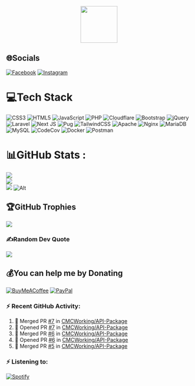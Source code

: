 <div id="header" align="center">
  <img src="https://media.giphy.com/media/M9gbBd9nbDrOTu1Mqx/giphy.gif" width="100"/>
</div>

## 🌐Socials
[![Facebook](https://img.shields.io/badge/Facebook-%231877F2.svg?logo=Facebook&logoColor=white)](https://facebook.com/bonjourimcam) [![Instagram](https://img.shields.io/badge/Instagram-%23E4405F.svg?logo=Instagram&logoColor=white)](https://instagram.com/bonjourimcam) 

# 💻Tech Stack
![CSS3](https://img.shields.io/badge/css3-%231572B6.svg?style=for-the-badge&logo=css3&logoColor=white) ![HTML5](https://img.shields.io/badge/html5-%23E34F26.svg?style=for-the-badge&logo=html5&logoColor=white) ![JavaScript](https://img.shields.io/badge/javascript-%23323330.svg?style=for-the-badge&logo=javascript&logoColor=%23F7DF1E) ![PHP](https://img.shields.io/badge/php-%23777BB4.svg?style=for-the-badge&logo=php&logoColor=white) ![Cloudflare](https://img.shields.io/badge/Cloudflare-F38020?style=for-the-badge&logo=Cloudflare&logoColor=white) ![Bootstrap](https://img.shields.io/badge/bootstrap-%23563D7C.svg?style=for-the-badge&logo=bootstrap&logoColor=white) ![jQuery](https://img.shields.io/badge/jquery-%230769AD.svg?style=for-the-badge&logo=jquery&logoColor=white) ![Laravel](https://img.shields.io/badge/laravel-%23FF2D20.svg?style=for-the-badge&logo=laravel&logoColor=white) ![Next JS](https://img.shields.io/badge/Next-black?style=for-the-badge&logo=next.js&logoColor=white) ![Pug](https://img.shields.io/badge/Pug-FFF?style=for-the-badge&logo=pug&logoColor=A86454) ![TailwindCSS](https://img.shields.io/badge/tailwindcss-%2338B2AC.svg?style=for-the-badge&logo=tailwind-css&logoColor=white) ![Apache](https://img.shields.io/badge/apache-%23D42029.svg?style=for-the-badge&logo=apache&logoColor=white) ![Nginx](https://img.shields.io/badge/nginx-%23009639.svg?style=for-the-badge&logo=nginx&logoColor=white) ![MariaDB](https://img.shields.io/badge/MariaDB-003545?style=for-the-badge&logo=mariadb&logoColor=white) ![MySQL](https://img.shields.io/badge/mysql-%2300f.svg?style=for-the-badge&logo=mysql&logoColor=white) ![CodeCov](https://img.shields.io/badge/codecov-%23ff0077.svg?style=for-the-badge&logo=codecov&logoColor=white) ![Docker](https://img.shields.io/badge/docker-%230db7ed.svg?style=for-the-badge&logo=docker&logoColor=white) ![Postman](https://img.shields.io/badge/Postman-FF6C37?style=for-the-badge&logo=postman&logoColor=white)
# 📊GitHub Stats :
![](https://github-readme-stats.vercel.app/api?username=raymondugv&theme=jolly&hide_border=true&include_all_commits=true&count_private=true)<br/>
![](https://github-readme-streak-stats.herokuapp.com/?user=raymondugv&theme=jolly&hide_border=true)<br/>
![](https://github-readme-stats.vercel.app/api/top-langs/?username=raymondugv&theme=jolly&hide_border=true&include_all_commits=true&count_private=true&layout=compact)
![Alt](https://repobeats.axiom.co/api/embed/e1edffd1e06a1cb4ed6abad981f90d8f7bfc16b3.svg "Repobeats analytics image")

## 🏆GitHub Trophies
![](https://github-profile-trophy.vercel.app/?username=raymondugv&theme=discord&no-frame=true&no-bg=false&margin-w=4)

### ✍️Random Dev Quote
![](https://quotes-github-readme.vercel.app/api?type=horizontal&theme=dark)

  ## 💰You can help me by Donating
  [![BuyMeACoffee](https://img.shields.io/badge/Buy%20Me%20a%20Coffee-ffdd00?style=for-the-badge&logo=buy-me-a-coffee&logoColor=black)](https://buymeacoffee.com/williamlee) [![PayPal](https://img.shields.io/badge/PayPal-00457C?style=for-the-badge&logo=paypal&logoColor=white)](https://paypal.me/bonjourimcam) 

  <!-- Proudly created with GPRM ( https://gprm.itsvg.in ) -->
  


### :zap: Recent GitHub Activity:
<!--RECENT_ACTIVITY:start-->
1. 🎉 Merged PR [#7](https://github.com/CMCWorking/API-Package/pull/7) in [CMCWorking/API-Package](https://github.com/CMCWorking/API-Package)
2. 💪 Opened PR [#7](https://github.com/CMCWorking/API-Package/pull/7) in [CMCWorking/API-Package](https://github.com/CMCWorking/API-Package)
3. 🎉 Merged PR [#6](https://github.com/CMCWorking/API-Package/pull/6) in [CMCWorking/API-Package](https://github.com/CMCWorking/API-Package)
4. 💪 Opened PR [#6](https://github.com/CMCWorking/API-Package/pull/6) in [CMCWorking/API-Package](https://github.com/CMCWorking/API-Package)
5. 🎉 Merged PR [#5](https://github.com/CMCWorking/API-Package/pull/5) in [CMCWorking/API-Package](https://github.com/CMCWorking/API-Package)
<!--RECENT_ACTIVITY:end-->

<!--START_SECTION:waka-->
<!--END_SECTION:waka-->

### :zap: Listening to:
[![Spotify](https://spotify-kkul5rrlg-raymondugv.vercel.app/api/spotify)](https://open.spotify.com/user/21r7ft4zml7mmteik72lonexq)
